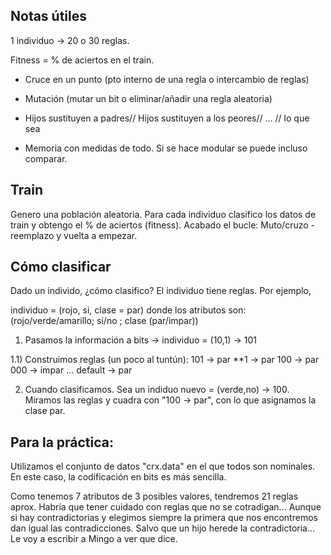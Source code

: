 ## Notas útiles
1 individuo -> 20 o 30 reglas.

Fitness = % de aciertos en el train.

- Cruce en un punto (pto interno de una regla o intercambio de reglas)
- Mutación (mutar un bit o eliminar/añadir una regla aleatoria)

- Hijos sustituyen a padres// Hijos sustituyen a los peores// ... // lo que sea

- Memoria con medidas de todo. Si se hace modular se puede incluso comparar.

## Train

Genero una población aleatoria. Para cada individuo clasifico los datos de train y obtengo el % de aciertos (fitness). Acabado el bucle: Muto/cruzo - reemplazo y vuelta a empezar.

## Cómo clasificar

Dado un individo, ¿cómo clasifico? El individuo tiene reglas. Por ejemplo,

individuo  = (rojo, si, clase = par) donde los atributos son: (rojo/verde/amarillo; si/no ; clase (par/impar))

1) Pasamos la información a bits -> individuo = (10,1) -> 101

1.1) Construimos reglas (un poco al tuntún):
	101 -> par
	**1 -> par
	100 -> par
	000 -> impar
	...
	default -> par

2) Cuando clasificamos. Sea un indiduo nuevo = (verde,no) -> 100. Miramos las reglas y cuadra con "100 -> par", con lo que asignamos la clase par.


## Para la práctica:

Utilizamos el conjunto de datos "crx.data" en el que todos son nominales. En este caso, la codificación en bits es más sencilla.

Como tenemos 7 atributos de 3 posibles valores, tendremos 21 reglas aprox. Habría que tener cuidado con reglas que no se cotradigan... Aunque si hay contradictorias y elegimos siempre la primera que nos encontremos dan igual las contradicciones. Salvo que un hijo herede la contradictoria... Le voy a escribir a Mingo a ver que dice.




